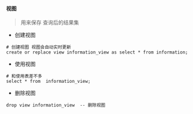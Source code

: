 #### 视图

> 用来保存 查询后的结果集

- 创建视图

```mysql
# 创建视图 视图会自动实时更新
create or replace view information_view as select * from information;
```

- 使用视图

```mysql
# 和使用表差不多 
select * from  information_view;
```

- 删除视图

```mysql
drop view information_view  -- 删除视图
```

